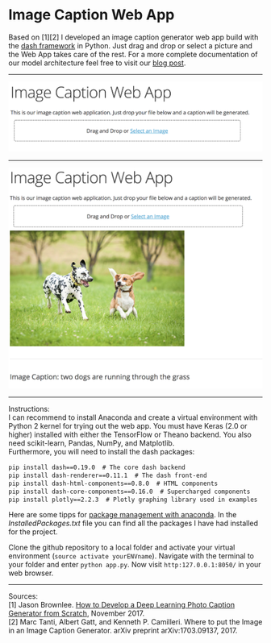 # Image Caption Web App
Based on [1][2] I developed an image caption generator web app build with the [dash framework](https://plot.ly/products/dash/) in Python. Just drag and drop or select a picture and the Web App takes care of the rest. 
For a more complete documentation of our model architecture feel free to visit our [blog post](https://humboldt-wi.github.io/blog/research/seminar/07imagecaptioning/).


---
![plain](captionwebapp1.png)

---
![filled](captionwebapp2.png)

---
Instructions: <br>
I can recommend to install Anaconda and create a virtual environment with Python 2 kernel for trying out the web app. You must have Keras (2.0 or higher) installed with either the TensorFlow or Theano backend. You also need scikit-learn, Pandas, NumPy, and Matplotlib. <br>
Furthermore, you will need to install the dash packages: <br>
```
pip install dash==0.19.0  # The core dash backend
pip install dash-renderer==0.11.1  # The dash front-end
pip install dash-html-components==0.8.0  # HTML components
pip install dash-core-components==0.16.0  # Supercharged components
pip install plotly==2.2.3  # Plotly graphing library used in examples
```

Here are some tipps for [package management with anaconda](https://conda.io/docs/user-guide/tasks/manage-pkgs.html#viewing-a-list-of-installed-packages). In the *InstalledPackages.txt* file you can find all the packages I have had installed for the project. 

Clone the github repository to a local folder and activate your virtual environment (`source activate yourENVname`). Navigate with the terminal to your folder and enter `python app.py`. Now visit ```http:127.0.0.1:8050/``` in your web browser.

---
Sources: <br>
[1] Jason Brownlee. [How to Develop a Deep Learning Photo Caption Generator from Scratch](https://machinelearningmastery.com/develop-a-deep-learning-caption-generation-model-in-python/), November 2017. <br>
[2] Marc Tanti, Albert Gatt, and Kenneth P. Camilleri. Where to put the Image in an Image Caption Generator. arXiv preprint arXiv:1703.09137, 2017.
